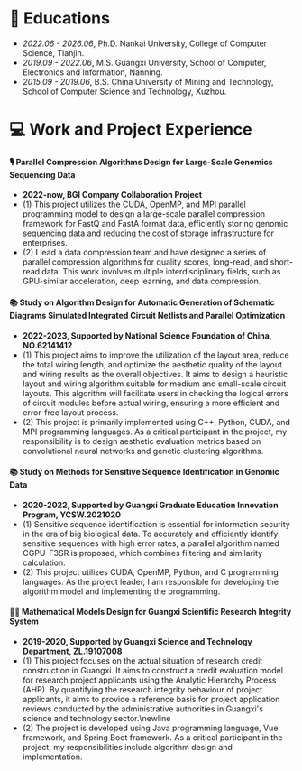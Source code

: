# 📖 Educations
- *2022.06 - 2026.06*, Ph.D. Nankai University, College of Computer Science, Tianjin.
- *2019.09 - 2022.06*, M.S.  Guangxi University, School of Computer, Electronics and Information, Nanning.
- *2015.09 - 2019.06*, B.S.  China University of Mining and Technology, School of Computer Science and Technology, Xuzhou.



# 💻 Work and Project Experience
#### 🎙 Parallel Compression Algorithms Design for Large-Scale Genomics Sequencing Data
- **2022-now, BGI Company Collaboration Project**
- (1) This project utilizes the CUDA, OpenMP, and MPI parallel programming model to design a large-scale parallel compression framework for FastQ and FastA format data, efficiently storing genomic sequencing data and reducing the cost of storage infrastructure for enterprises. 
- (2) I lead a data compression team and have designed a series of parallel compression algorithms for quality scores, long-read, and short-read data. This work involves multiple interdisciplinary fields, such as GPU-similar acceleration, deep learning, and data compression.

#### 📚 Study on Algorithm Design for Automatic Generation of Schematic Diagrams Simulated Integrated Circuit Netlists and Parallel Optimization
- **2022-2023, Supported by National Science Foundation of China, NO.62141412**
- (1) This project aims to improve the utilization of the layout area, reduce the total wiring length, and optimize the aesthetic quality of the layout and wiring results as the overall objectives. It aims to design a heuristic layout and wiring algorithm suitable for medium and small-scale circuit layouts. This algorithm will facilitate users in checking the logical errors of circuit modules before actual wiring, ensuring a more efficient and error-free layout process. 
- (2) This project is primarily implemented using C++, Python, CUDA, and MPI programming languages. As a critical participant in the project, my responsibility is to design aesthetic evaluation metrics based on convolutional neural networks and genetic clustering algorithms.

#### 📚 Study on Methods for Sensitive Sequence Identification in Genomic Data
- **2020-2022, Supported by Guangxi Graduate Education Innovation Program, YCSW.2021020**
- (1) Sensitive sequence identification is essential for information security in the era of big biological data. To accurately and efficiently identify sensitive sequences with high error rates, a parallel algorithm named CGPU-F3SR is proposed, which combines filtering and similarity calculation. 
- (2) This project utilizes CUDA, OpenMP, Python, and C programming languages. As the project leader, I am responsible for developing the algorithm model and implementing the programming.

#### 🧑‍🎨 Mathematical Models Design for Guangxi Scientific Research Integrity System
- **2019-2020, Supported by Guangxi Science and Technology Department, ZL.19107008**
- (1) This project focuses on the actual situation of research credit construction in Guangxi. It aims to construct a credit evaluation model for research project applicants using the Analytic Hierarchy Process (AHP). By quantifying the research integrity behaviour of project applicants, it aims to provide a reference basis for project application reviews conducted by the administrative authorities in Guangxi's science and technology sector.\newline
- (2) The project is developed using Java programming language, Vue framework, and Spring Boot framework. As a critical participant in the project, my responsibilities include algorithm design and implementation.